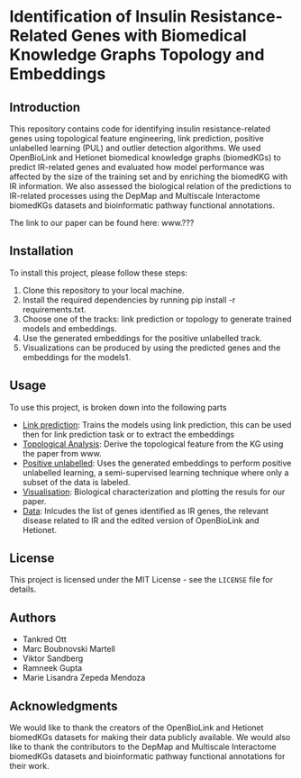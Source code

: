 # Identification of Insulin Resistance-Related Genes with Biomedical Knowledge Graphs Topology and Embeddings

## Introduction

This repository contains code for identifying insulin resistance-related genes using topological feature engineering, link prediction, positive unlabelled learning (PUL) and outlier detection algorithms. We used OpenBioLink and Hetionet biomedical knowledge graphs (biomedKGs) to predict IR-related genes and evaluated how model performance was affected by the size of the training set and by enriching the biomedKG with IR information. We also assessed the biological relation of the predictions to IR-related processes using the DepMap and Multiscale Interactome biomedKGs datasets and bioinformatic pathway functional annotations.

The link to our paper can be found here: www.???

## Installation

To install this project, please follow these steps:


1. Clone this repository to your local machine.
2. Install the required dependencies by running pip install -r requirements.txt.
3. Choose one of the tracks: link prediction or topology to generate trained models and embeddings.
4. Use the generated embeddings for the positive unlabelled track.
5. Visualizations can be produced by using the predicted genes and the embeddings for the models1.


## Usage

To use this project, is broken down into the following parts

* [Link prediction](./link_prediction/): Trains the models using link prediction, this can be used then for link prediction task or to extract the embeddings
* [Topological Analysis](./topology_analysis/): Derive the topological feature from the KG using the paper from www.
* [Positive unlabelled](./positive_unlabelled/): Uses the generated embeddings to perform positive unlabelled learning, a semi-supervised learning technique where only a subset of the data is labeled.
* [Visualisation](./visualisation/): Biological characterization and plotting the resuls for our paper.
* [Data](./data/): Inlcudes the list of genes identified as IR genes, the relevant disease related to IR and the edited version of OpenBioLink and Hetionet.


## License

This project is licensed under the MIT License - see the `LICENSE` file for details.

## Authors

- Tankred Ott
- Marc Boubnovski Martell
- Viktor Sandberg
- Ramneek Gupta
- Marie Lisandra Zepeda Mendoza

## Acknowledgments

We would like to thank the creators of the OpenBioLink and Hetionet biomedKGs datasets for making their data publicly available. We would also like to thank the contributors to the DepMap and Multiscale Interactome biomedKGs datasets and bioinformatic pathway functional annotations for their work.
